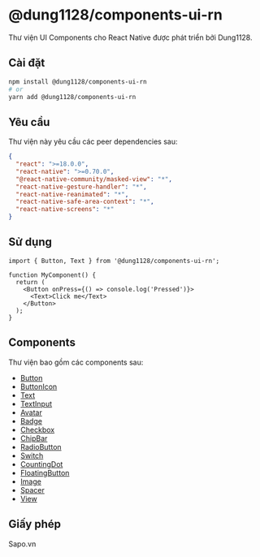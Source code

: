# @dung1128/components-ui-rn

Thư viện UI Components cho React Native được phát triển bởi Dung1128.

## Cài đặt

```bash
npm install @dung1128/components-ui-rn
# or
yarn add @dung1128/components-ui-rn
```

## Yêu cầu

Thư viện này yêu cầu các peer dependencies sau:

```json
{
  "react": ">=18.0.0",
  "react-native": ">=0.70.0",
  "@react-native-community/masked-view": "*",
  "react-native-gesture-handler": "*",
  "react-native-reanimated": "*",
  "react-native-safe-area-context": "*",
  "react-native-screens": "*"
}
```

## Sử dụng

```tsx
import { Button, Text } from '@dung1128/components-ui-rn';

function MyComponent() {
  return (
    <Button onPress={() => console.log('Pressed')}>
      <Text>Click me</Text>
    </Button>
  );
}
```

## Components

Thư viện bao gồm các components sau:

- [Button](Button.md)
- [ButtonIcon](ButtonIcon.md)
- [Text](Text.md)
- [TextInput](TextInput.md)
- [Avatar](Avatar.md)
- [Badge](Badge.md)
- [Checkbox](Checkbox.md)
- [ChipBar](ChipBar.md)
- [RadioButton](RadioButton.md)
- [Switch](Switch.md)
- [CountingDot](CountingDot.md)
- [FloatingButton](FloatingButton.md)
- [Image](Image.md)
- [Spacer](Spacer.md)
- [View](View.md)
<!-- 
## Đóng góp

Chúng tôi rất hoan nghênh mọi đóng góp! Vui lòng xem [hướng dẫn đóng góp](CONTRIBUTING.md) để biết thêm chi tiết. -->

## Giấy phép

Sapo.vn 